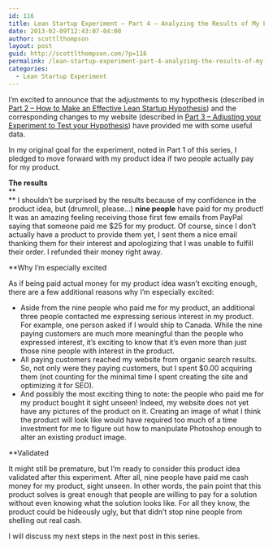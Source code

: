 ```yaml
---
id: 116
title: Lean Startup Experiment – Part 4 – Analyzing the Results of My Lean Startup Hypothesis
date: 2013-02-09T12:43:07-04:00
author: scottlthompson
layout: post
guid: http://scottlthompson.com/?p=116
permalink: /lean-startup-experiment-part-4-analyzing-the-results-of-my-lean-startup-hypothesis/
categories:
  - Lean Startup Experiment
---
```

I’m excited to announce that the adjustments to my hypothesis (described in [Part 2 – How to Make an Effective Lean Startup Hypothesis](http://scottlthompson.com/lean-startup-experiment-part-2-how-to-make-an-effective-lean-startup-hypothesis/ "Lean Startup Experiment – Part 2 – How to Make an Effective Lean Startup Hypothesis")) and the corresponding changes to my website (described in [Part 3 – Adjusting your Experiment to Test your Hypothesis](http://scottlthompson.com/lean-startup-experiment-part-3-adjusting-your-experiment-to-test-your-hypotheses/ "Lean Startup Experiment – Part 3 – Adjusting your experiment to test your hypotheses")) have provided me with some useful data.

In my original goal for the experiment, noted in Part 1 of this series, I pledged to move forward with my product idea if two people actually pay for my product.

**The results**  
**  
** I shouldn’t be surprised by the results because of my confidence in the product idea, but (drumroll, please…) **nine people** have paid for my product! It was an amazing feeling receiving those first few emails from PayPal saying that someone paid me $25 for my product. Of course, since I don’t actually have a product to provide them yet, I sent them a nice email thanking them for their interest and apologizing that I was unable to fulfill their order. I refunded their money right away.

**Why I’m especially excited</p> 

</b>As if being paid actual money for my product idea wasn’t exciting enough, there are a few additional reasons why I’m especially excited:

  * Aside from the nine people who paid me for my product, an additional three people contacted me expressing serious interest in my product. For example, one person asked if I would ship to Canada. While the nine paying customers are much more meaningful than the people who expressed interest, it’s exciting to know that it’s even more than just those nine people with interest in the product.
  * All paying customers reached my website from organic search results. So, not only were they paying customers, but I spent $0.00 acquiring them (not counting for the minimal time I spent creating the site and optimizing it for SEO).
  * And possibly the most exciting thing to note: the people who paid me for my product bought it sight unseen! Indeed, my website does not yet have any pictures of the product on it. Creating an image of what I think the product will look like would have required too much of a time investment for me to figure out how to manipulate Photoshop enough to alter an existing product image.

**Validated</p> 

</b>It might still be premature, but I’m ready to consider this product idea validated after this experiment. After all, nine people have paid me cash money for my product, sight unseen. In other words, the pain point that this product solves is great enough that people are willing to pay for a solution without even knowing what the solution looks like. For all they know, the product could be hideously ugly, but that didn’t stop nine people from shelling out real cash.

I will discuss my next steps in the next post in this series.